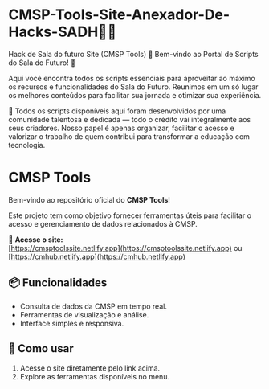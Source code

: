 # CMSP-Tools-Site-Anexador-De-Hacks-SADH👩‍💻
Hack de Sala do futuro Site (CMSP Tools) 🎉 Bem-vindo ao Portal de Scripts do Sala do Futuro! 🚀

Aqui você encontra todos os scripts essenciais para aproveitar ao máximo os recursos e funcionalidades do Sala do Futuro. Reunimos em um só lugar os melhores conteúdos para facilitar sua jornada e otimizar sua experiência.

🔧 Todos os scripts disponíveis aqui foram desenvolvidos por uma comunidade talentosa e dedicada — todo o crédito vai integralmente aos seus criadores. Nosso papel é apenas organizar, facilitar o acesso e valorizar o trabalho de quem contribui para transformar a educação com tecnologia.

# CMSP Tools

Bem-vindo ao repositório oficial do **CMSP Tools**!

Este projeto tem como objetivo fornecer ferramentas úteis para facilitar o acesso e gerenciamento de dados relacionados à CMSP.

🔗 **Acesse o site:**  
[https://cmsptoolssite.netlify.app](https://cmsptoolssite.netlify.app)
ou
[https://cmhub.netlify.app](https://cmhub.netlify.app)

## 📦 Funcionalidades

- Consulta de dados da CMSP em tempo real.
- Ferramentas de visualização e análise.
- Interface simples e responsiva.

## 🚀 Como usar

1. Acesse o site diretamente pelo link acima.
2. Explore as ferramentas disponíveis no menu.
